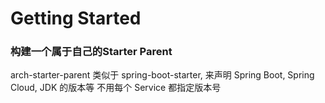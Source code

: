 # Getting Started

### 构建一个属于自己的Starter Parent

arch-starter-parent 类似于 spring-boot-starter, 来声明 Spring Boot, Spring Cloud, JDK 的版本等
不用每个 Service 都指定版本号

